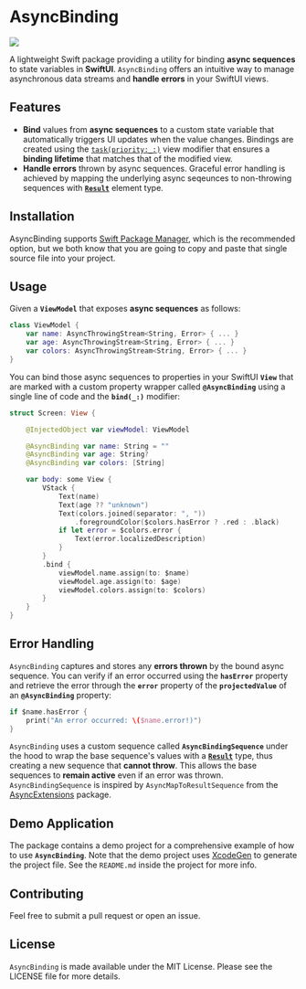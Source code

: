 # AsyncBinding

<p align="left">
<img src="https://img.shields.io/badge/platforms-iOS%2C%20macOS%2C%20watchOS%2C%20tvOS-lightgrey.svg">
</p>

A lightweight Swift package providing a utility for binding **async sequences** to state variables in **SwiftUI**. `AsyncBinding` offers an intuitive way to manage asynchronous data streams and **handle errors** in your SwiftUI views.

## Features

- **Bind** values from **async sequences** to a custom state variable that automatically triggers UI updates when the value changes. Bindings are created using the [`task(priority:_:)`](https://developer.apple.com/documentation/swiftui/view/task(priority:_:)) view modifier that ensures a **binding lifetime** that matches that of the modified view.
- **Handle errors** thrown by async sequences. Graceful error handling is achieved by mapping the underlying async seqeunces to non-throwing sequences with [**`Result`**](https://developer.apple.com/documentation/swift/result) element type.

## Installation

AsyncBinding supports [Swift Package Manager](https://www.swift.org/package-manager/), which is the recommended option, but we both know that you are going to copy and paste that single source file into your project.

## Usage

Given a **`ViewModel`** that exposes **async sequences** as follows:

```swift
class ViewModel {
    var name: AsyncThrowingStream<String, Error> { ... }
    var age: AsyncThrowingStream<String, Error> { ... }
    var colors: AsyncThrowingStream<String, Error> { ... }
}
```

You can bind those async sequences to properties in your SwiftUI **`View`** that are marked with a custom property wrapper called **`@AsyncBinding`** using a single line of code and the **`bind(_:)`** modifier:

```swift
struct Screen: View {

    @InjectedObject var viewModel: ViewModel

    @AsyncBinding var name: String = ""
    @AsyncBinding var age: String?
    @AsyncBinding var colors: [String]

    var body: some View {
        VStack {
            Text(name)
            Text(age ?? "unknown")
            Text(colors.joined(separator: ", "))
                .foregroundColor($colors.hasError ? .red : .black)
            if let error = $colors.error {
                Text(error.localizedDescription)
            }
        }
        .bind {
            viewModel.name.assign(to: $name)
            viewModel.age.assign(to: $age)
            viewModel.colors.assign(to: $colors)
        }
    }
}
```

## Error Handling

`AsyncBinding` captures and stores any **errors thrown** by the bound async sequence. You can verify if an error occurred using the **`hasError`** property and retrieve the error through the **`error`** property of the **`projectedValue`** of an **`@AsyncBinding`** property:

```swift
if $name.hasError {
    print("An error occurred: \($name.error!)")
}
```

`AsyncBinding` uses a custom sequence called **`AsyncBindingSequence`** under the hood to wrap the base sequence's values with a [**`Result`**](https://developer.apple.com/documentation/swift/result) type, thus creating a new sequence that **cannot throw**. This allows the base sequences to **remain active** even if an error was thrown. `AsyncBindingSequence` is inspired by `AsyncMapToResultSequence` from the [AsyncExtensions](https://github.com/sideeffect-io/AsyncExtensions) package.

## Demo Application
The package contains a demo project for a comprehensive example of how to use **`AsyncBinding`**. Note that the demo project uses [XcodeGen](https://github.com/yonaskolb/XcodeGen) to generate the project file. See the `README.md` inside the project for more info.

## Contributing

Feel free to submit a pull request or open an issue.

## License

`AsyncBinding` is made available under the MIT License. Please see the LICENSE file for more details.
